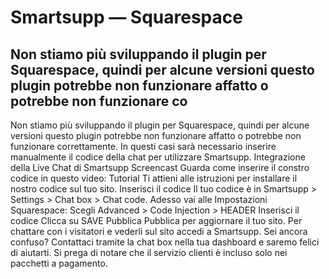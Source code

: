 # Smartsupp — Squarespace
## Non stiamo più sviluppando il plugin per Squarespace, quindi per alcune versioni questo plugin potrebbe non funzionare affatto o potrebbe non funzionare co
Non stiamo più sviluppando il plugin per Squarespace, quindi per alcune versioni questo plugin potrebbe non funzionare affatto o potrebbe non funzionare correttamente. In questi casi sarà necessario inserire manualmente il codice della chat per utilizzare Smartsupp.
Integrazione della Live Chat di Smartsupp
Screencast
Guarda come inserire il constro codice in questo video:
Tutorial
Ti attieni alle istruzioni per installare il nostro codice sul tuo sito.
Inserisci il codice
Il tuo codice è in Smartsupp > Settings > Chat box > Chat code.
Adesso vai alle Impostazioni Squarespace:
Scegli Advanced > Code Injection > HEADER 
Inserisci il codice
Clicca su SAVE 
Pubblica
Pubblica per aggiornare il tuo sito.
Per chattare con i visitatori e vederli sul sito accedi a Smartsupp.
Sei ancora confuso? Contattaci tramite la chat box nella tua dashboard e saremo felici di aiutarti. Si prega di notare che il servizio clienti è incluso solo nei pacchetti a pagamento.

